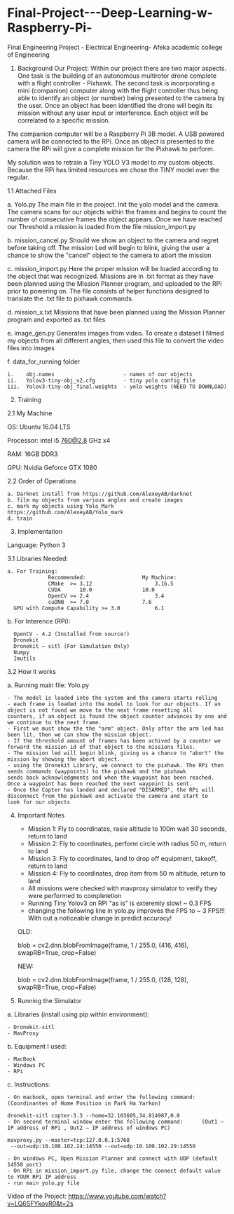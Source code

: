 # Final-Project---Deep-Learning-w-Raspberry-Pi-
Final Engineering Project - Electrical Engineering- Afeka academic college of Engineering
1. Background
Our Project: Within our project there are two major aspects. One task is the building of an autonomous multirotor drone complete with a flight controller - Pixhawk. The second task is incorporating a mini (companion) computer along with the flight controller thus being able to identify an object (or number) being presented to the camera by the user. Once an object has been identified the drone will begin its mission without any user input or interference. Each object will be correlated to a specific mission. 

The companion computer will be a Raspberry Pi 3B model. A USB powered camera will be connected to the RPi. Once an object is presented to the camera the RPi will give a complete mission for the Pixhawk to perform. 

My solution was to retrain a Tiny YOLO V3 model to my custom objects. Because the RPi has limited resources we chose the TINY model over the regular.

1.1 Attached Files

  a. Yolo.py
  The main file in the project. Init the yolo model and the camera. The camera scans for our objects within the frames and begins to count the number of consecutive frames the object appears. Once we have reached our Threshold a mission is loaded from the file mission_import.py
  
  b. mission_cancel.py
  Should we show an object to the camera and regret before taking off. The mission Led will begin to blink, giving the user a chance to show the "cancel" object to the camera to abort the mission
  
  c. mission_import.py
  Here the proper mission will be loaded according to the object that was recognized. Missions are in .txt format as they have been planned using the Mission Planner program, and uploaded to the RPi prior to powering on. The file consists of helper functions designed to translate the .txt file to pixhawk commands.
  
  d. mission_x.txt
  Missions that have been planned using the Mission Planner program and exported as .txt files
  
  e. image_gen.py
  Generates images from video. To create a dataset I filmed my objects from all different angles, then used this file to convert the video files into images
  
  f. data_for_running folder
  
    i.    obj.names                      - names of our objects
    ii.   Yolov3-tiny-obj_v2.cfg         - tiny yolo config file
    iii.  Yolov3-tiny-obj_final.weights  - yolo weights (NEED TO DOWNLOAD)
    
2. Training

  2.1 My Machine
  
  OS:         Ubuntu 16.04 LTS
  
  Processor:  intel i5 760@2.8 GHz x4
  
  RAM:        16GB DDR3
  
  GPU:        Nvidia Geforce GTX 1080
  
  2.2 Order of Operations 
  
    a. Darknet install from https://github.com/AlexeyAB/darknet
    b. film my objects from various angles and create images
    c. mark my objects using Yolo_Mark https://github.com/AlexeyAB/Yolo_mark
    d. train
  
3. Implementation

  Language: Python 3 
  
  3.1 Libraries Needed:
  
    a. For Training: 
                 Recommended: 	               My Machine:
                 CMake  >= 3.12                    3.16.5
                 CUDA      10.0     	       10.0
                 OpenCV >= 2.4  	               3.4
                 cuDNN  >= 7.0	               7.6
      GPU with Compute Capability >= 3.0           6.1
      
   b. For Interence (RPi):
   
      OpenCV - 4.2 (Installed from source!)
      Dronekit
      Dronekit – sitl (For Simulation Only)
      Numpy
      Imutils
      
 3.2 How it works
 
  a. Running main file: Yolo.py
  
    - The model is loaded into the system and the camera starts rolling
    - each frame is loaded into the model to look for our objects. If an object is not found we move to the next frame resetting all   
    counters, if an object is found the object counter advances by one and we continue to the next frame.
    - First we must show the the "arm" object. Only after the arm led has been lit, then we can show the mission object. 
    - If the threshold amount of frames has been achived by a counter we forward the mission id of that object to the missions files.
    - The mission led will begin blink, giving us a chance to "abort" the mission by showing the abort object.
    - using the Dronekit Library, we connect to the pixhawk. The RPi then sends commands (waypoints) to the pixhawk and the pixhawk 
    sends back acknowledgments and when the waypoint has been reached. Once a waypoint has been reached the next waypoint is sent.
    - Once the Copter has landed and declared "DISARMED", the RPi will disconnect from the pixhawk and activate the camera and start to 
    look for our objects
    
4. Important Notes
    
    - Mission 1: Fly to coordinates, rasie altitude to 100m wait 30 seconds, return to land
    - Mission 2: Fly to coordinates, perform circle with radius 50 m, return to land
    - Mission 3: Fly to coordinates, land to drop off equipment, takeoff, return to land
    - Mission 4: Fly to coordinates, drop item from 50 m altitude, return to land
    - All missions were checked with mavproxy simulator to verify they were performed to completetion
    - Running Tiny Yolov3 on RPi "as is" is exteremly slow! ~ 0.3 FPS
    - changing the following line in yolo.py improves the FPS to ~ 3 FPS!!! With out a noticeable change in predict accuracy!
    
    OLD:
    
    blob = cv2.dnn.blobFromImage(frame, 1 / 255.0, (416, 416),
        swapRB=True, crop=False)

    NEW:

    blob = cv2.dnn.blobFromImage(frame, 1 / 255.0, (128, 128),
        swapRB=True, crop=False)
        
5. Running the Simulator
  
  a. Libraries (install using pip within environment):
  
    - Dronekit-sitl
    - MavProxy
  
  b. Equipment I used:
  
    - MacBook
    - Windows PC
    - RPi
  
  c. Instructions:
  
    - On macbook, open terminal and enter the following command:  (Coordinantes of Home Position in Park Ha Yarkon)
    
    dronekit-sitl copter-3.3 --home=32.103605,34.814987,0.0
    - On second terminal window enter the following command:      (Out1 – IP address of RPi , Out2 – IP address of windows PC)
    
    mavproxy.py --master=tcp:127.0.0.1:5760
     --out=udp:10.100.102.24:14550 --out=udp:10.100.102.29:14550
    
    - On windows PC, Open Mission Planner and connect with UDP (default 14550 port)
    - On RPi in mission_import.py file, change the connect default value to YOUR RPi IP address
    - run main yolo.py file

Video of the Project:
https://www.youtube.com/watch?v=LQ6SFYkovR0&t=2s
    



    

      

  
